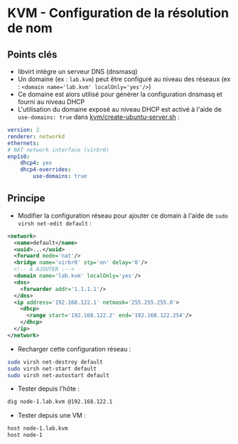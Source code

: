 
# KVM - Configuration de la résolution de nom

## Points clés

- libvirt intègre un serveur DNS (dnsmasq)
- Un domaine (ex : `lab.kvm`) peut être configuré au niveau des réseaux (ex : `<domain name='lab.kvm' localOnly='yes'/>`)
- Ce domaine est alors utilisé pour générer la configuration dnsmasq et fourni au niveau DHCP
- L'utilisation du domaine exposé au niveau DHCP est activé à l'aide de `use-domains: true` dans [kvm/create-ubuntu-server.sh](https://github.com/mborne/mborne.github.io/blob/main/docs/outils/kvm/create-ubuntu-server.sh) :

```yaml
version: 2
renderer: networkd
ethernets:
# NAT network interface (virbr0)
enp1s0:
    dhcp4: yes
    dhcp4-overrides:
        use-domains: true
```

## Principe

- Modifier la configuration réseau pour ajouter ce domain à l'aide de `sudo virsh net-edit default` :

```xml
<network>
  <name>default</name>
  <uuid>...</uuid>
  <forward mode='nat'/>
  <bridge name='virbr0' stp='on' delay='0'/>
  <!-- A AJOUTER :-->
  <domain name='lab.kvm' localOnly='yes'/>
  <dns>
    <forwarder addr='1.1.1.1'/>
  </dns>
  <ip address='192.168.122.1' netmask='255.255.255.0'>
    <dhcp>
      <range start='192.168.122.2' end='192.168.122.254'/>
    </dhcp>
  </ip>
</network>
```

- Recharger cette configuration réseau :

```bash
sudo virsh net-destroy default
sudo virsh net-start default
sudo virsh net-autostart default
```

- Tester depuis l'hôte :

```bash
dig node-1.lab.kvm @192.168.122.1
```

- Tester depuis une VM :

```bash
host node-1.lab.kvm
host node-1
```